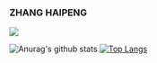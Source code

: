 
<!--
**zhcv/zhcv** is a ✨ _special_ ✨ repository because its `README.md` (this file) appears on your GitHub profile.

 Hi there 👋
<img align="right" src="https://github-readme-stats.vercel.app/api?username=zhcv&show_icons=true&icon_color=CE1D2D&text_color=718096&bg_color=ffffff&hide_title=true" />

Here are some ideas to get you started:

- 🔭 I’m currently working on ...
- 🌱 I’m currently learning 
- 👯 I’m looking to collaborate on ...
- 🤔 I’m looking for help with ...
- 💬 Ask me about ...
- 📫 How to reach me: ...
- 😄 Pronouns: ...
- ⚡ Fun fact: ...
-->

### ZHANG HAIPENG 
<!-- 👋👋 ✨✨ 🔭🔭 🌱🌱 👯👯 🤔🤔 💬💬 📫📫 😄😄 ⚡⚡ -->

![](https://komarev.com/ghpvc/?username=zhcv&color=yellowgreen)

![Anurag's github stats](https://github-readme-stats.vercel.app/api?username=zhcv&show_icons=true&icon_color=fff&bg_color=30,e96443,904e95&title_color=fff&text_color=fff)   [![Top Langs](https://github-readme-stats.vercel.app/api/top-langs/?username=zhcv&layout=compact&theme=buefy&title_color=000)](https://github.com/anuraghazra/github-readme-stats)

